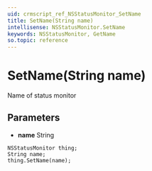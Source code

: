 ```yaml
---
uid: crmscript_ref_NSStatusMonitor_SetName
title: SetName(String name)
intellisense: NSStatusMonitor.SetName
keywords: NSStatusMonitor, GetName
so.topic: reference
---
```


# SetName(String name)

Name of status monitor

## Parameters

* **name** String

```crmscript
NSStatusMonitor thing;
String name;
thing.SetName(name);
```

